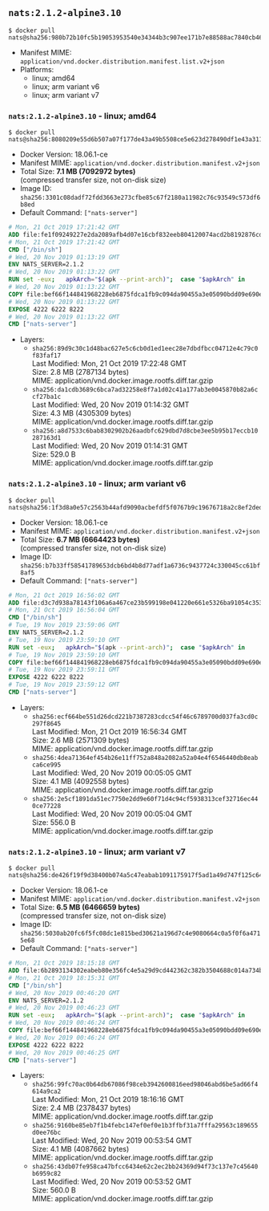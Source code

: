 ## `nats:2.1.2-alpine3.10`

```console
$ docker pull nats@sha256:980b72b10fc5b19053953540e34344b3c907ee171b7e88588ac7840cb4625b90
```

-	Manifest MIME: `application/vnd.docker.distribution.manifest.list.v2+json`
-	Platforms:
	-	linux; amd64
	-	linux; arm variant v6
	-	linux; arm variant v7

### `nats:2.1.2-alpine3.10` - linux; amd64

```console
$ docker pull nats@sha256:8080209e55d6b507a07f177de43a49b5508ce5e623d278490df1e43a311bb885
```

-	Docker Version: 18.06.1-ce
-	Manifest MIME: `application/vnd.docker.distribution.manifest.v2+json`
-	Total Size: **7.1 MB (7092972 bytes)**  
	(compressed transfer size, not on-disk size)
-	Image ID: `sha256:3301c08dadf72fdd3663e273cfbe85c67f2180a11982c76c93549c573df6b8ed`
-	Default Command: `["nats-server"]`

```dockerfile
# Mon, 21 Oct 2019 17:21:42 GMT
ADD file:fe1f09249227e2da2089afb4d07e16cbf832eeb804120074acd2b8192876cd28 in / 
# Mon, 21 Oct 2019 17:21:42 GMT
CMD ["/bin/sh"]
# Wed, 20 Nov 2019 01:13:19 GMT
ENV NATS_SERVER=2.1.2
# Wed, 20 Nov 2019 01:13:22 GMT
RUN set -eux; 	apkArch="$(apk --print-arch)"; 	case "$apkArch" in 		arm64) natsArch='arm64' ;; 		armhf) natsArch='arm6' ;; 		armv7) natsArch='arm7' ;; 		x86_64) natsArch='amd64' ;; 		x86) natsArch='386' ;; 		*) echo >&2 "error: $apkArch is not supported!"; exit 1 ;; 	esac; 		wget -O nats-server.zip "https://github.com/nats-io/nats-server/releases/download/v${NATS_SERVER}/nats-server-v${NATS_SERVER}-linux-${natsArch}.zip"; 		apk add --no-cache ca-certificates; 	apk add --no-cache --virtual buildtmp unzip; 		unzip nats-server.zip "nats-server-v${NATS_SERVER}-linux-${natsArch}/nats-server"; 	rm nats-server.zip; 	mv "nats-server-v${NATS_SERVER}-linux-${natsArch}/nats-server" /usr/local/bin; 	rmdir "nats-server-v${NATS_SERVER}-linux-${natsArch}"; 		apk del --no-cache --no-network buildtmp
# Wed, 20 Nov 2019 01:13:22 GMT
COPY file:bef66f144841968228eb6875fdca1fb9c094da90455a3e05090bdd09e690e7ea in /etc/nats/nats-server.conf 
# Wed, 20 Nov 2019 01:13:22 GMT
EXPOSE 4222 6222 8222
# Wed, 20 Nov 2019 01:13:22 GMT
CMD ["nats-server"]
```

-	Layers:
	-	`sha256:89d9c30c1d48bac627e5c6cb0d1ed1eec28e7dbdfbcc04712e4c79c0f83faf17`  
		Last Modified: Mon, 21 Oct 2019 17:22:48 GMT  
		Size: 2.8 MB (2787134 bytes)  
		MIME: application/vnd.docker.image.rootfs.diff.tar.gzip
	-	`sha256:da1cdb3689c6bca7ad32258e8f7a1d02c41a177ab3e0045870b82a6ccf27ba1c`  
		Last Modified: Wed, 20 Nov 2019 01:14:32 GMT  
		Size: 4.3 MB (4305309 bytes)  
		MIME: application/vnd.docker.image.rootfs.diff.tar.gzip
	-	`sha256:a8d7533c6bab8302902b26aadbfc629dbd7d8cbe3ee5b95b17eccb10287163d1`  
		Last Modified: Wed, 20 Nov 2019 01:14:31 GMT  
		Size: 529.0 B  
		MIME: application/vnd.docker.image.rootfs.diff.tar.gzip

### `nats:2.1.2-alpine3.10` - linux; arm variant v6

```console
$ docker pull nats@sha256:1f3d8a0e57c2563b44afd9090acbefdf5f0767b9c19676718a2c8ef2ded890d9
```

-	Docker Version: 18.06.1-ce
-	Manifest MIME: `application/vnd.docker.distribution.manifest.v2+json`
-	Total Size: **6.7 MB (6664423 bytes)**  
	(compressed transfer size, not on-disk size)
-	Image ID: `sha256:b7b33ff58541789653dcb6bd4b8d77adf1a6736c9437724c330045cc61bf8af5`
-	Default Command: `["nats-server"]`

```dockerfile
# Mon, 21 Oct 2019 16:56:02 GMT
ADD file:d3c7d938a78143f106a6a467ce23b599198e041220e661e5326ba91054c353ef in / 
# Mon, 21 Oct 2019 16:56:04 GMT
CMD ["/bin/sh"]
# Tue, 19 Nov 2019 23:59:06 GMT
ENV NATS_SERVER=2.1.2
# Tue, 19 Nov 2019 23:59:10 GMT
RUN set -eux; 	apkArch="$(apk --print-arch)"; 	case "$apkArch" in 		arm64) natsArch='arm64' ;; 		armhf) natsArch='arm6' ;; 		armv7) natsArch='arm7' ;; 		x86_64) natsArch='amd64' ;; 		x86) natsArch='386' ;; 		*) echo >&2 "error: $apkArch is not supported!"; exit 1 ;; 	esac; 		wget -O nats-server.zip "https://github.com/nats-io/nats-server/releases/download/v${NATS_SERVER}/nats-server-v${NATS_SERVER}-linux-${natsArch}.zip"; 		apk add --no-cache ca-certificates; 	apk add --no-cache --virtual buildtmp unzip; 		unzip nats-server.zip "nats-server-v${NATS_SERVER}-linux-${natsArch}/nats-server"; 	rm nats-server.zip; 	mv "nats-server-v${NATS_SERVER}-linux-${natsArch}/nats-server" /usr/local/bin; 	rmdir "nats-server-v${NATS_SERVER}-linux-${natsArch}"; 		apk del --no-cache --no-network buildtmp
# Tue, 19 Nov 2019 23:59:10 GMT
COPY file:bef66f144841968228eb6875fdca1fb9c094da90455a3e05090bdd09e690e7ea in /etc/nats/nats-server.conf 
# Tue, 19 Nov 2019 23:59:11 GMT
EXPOSE 4222 6222 8222
# Tue, 19 Nov 2019 23:59:12 GMT
CMD ["nats-server"]
```

-	Layers:
	-	`sha256:ecf664be551d26dcd221b7387283cdcc54f46c6789700d037fa3cd0c297f8645`  
		Last Modified: Mon, 21 Oct 2019 16:56:34 GMT  
		Size: 2.6 MB (2571309 bytes)  
		MIME: application/vnd.docker.image.rootfs.diff.tar.gzip
	-	`sha256:4dea71364ef454b26e11ff752a848a2082a52a04e4f6546440db8eabca6ce995`  
		Last Modified: Wed, 20 Nov 2019 00:05:05 GMT  
		Size: 4.1 MB (4092558 bytes)  
		MIME: application/vnd.docker.image.rootfs.diff.tar.gzip
	-	`sha256:2e5cf1891da51ec7750e2dd9e60f71d4c94cf5938313cef32716ec440ce77228`  
		Last Modified: Wed, 20 Nov 2019 00:05:04 GMT  
		Size: 556.0 B  
		MIME: application/vnd.docker.image.rootfs.diff.tar.gzip

### `nats:2.1.2-alpine3.10` - linux; arm variant v7

```console
$ docker pull nats@sha256:de426f19f9d38400b074a5c47eabab1091175917f5ad1a49d747f125c64601af
```

-	Docker Version: 18.06.1-ce
-	Manifest MIME: `application/vnd.docker.distribution.manifest.v2+json`
-	Total Size: **6.5 MB (6466659 bytes)**  
	(compressed transfer size, not on-disk size)
-	Image ID: `sha256:5030ab20fc6f5fc08dc1e815bed30621a196d7c4e9080664c0a5f0f6a4715e68`
-	Default Command: `["nats-server"]`

```dockerfile
# Mon, 21 Oct 2019 18:15:18 GMT
ADD file:6b2893134302eabeb80e356fc4e5a29d9cd442362c382b3504688c014a734bb9 in / 
# Mon, 21 Oct 2019 18:15:31 GMT
CMD ["/bin/sh"]
# Wed, 20 Nov 2019 00:46:20 GMT
ENV NATS_SERVER=2.1.2
# Wed, 20 Nov 2019 00:46:23 GMT
RUN set -eux; 	apkArch="$(apk --print-arch)"; 	case "$apkArch" in 		arm64) natsArch='arm64' ;; 		armhf) natsArch='arm6' ;; 		armv7) natsArch='arm7' ;; 		x86_64) natsArch='amd64' ;; 		x86) natsArch='386' ;; 		*) echo >&2 "error: $apkArch is not supported!"; exit 1 ;; 	esac; 		wget -O nats-server.zip "https://github.com/nats-io/nats-server/releases/download/v${NATS_SERVER}/nats-server-v${NATS_SERVER}-linux-${natsArch}.zip"; 		apk add --no-cache ca-certificates; 	apk add --no-cache --virtual buildtmp unzip; 		unzip nats-server.zip "nats-server-v${NATS_SERVER}-linux-${natsArch}/nats-server"; 	rm nats-server.zip; 	mv "nats-server-v${NATS_SERVER}-linux-${natsArch}/nats-server" /usr/local/bin; 	rmdir "nats-server-v${NATS_SERVER}-linux-${natsArch}"; 		apk del --no-cache --no-network buildtmp
# Wed, 20 Nov 2019 00:46:24 GMT
COPY file:bef66f144841968228eb6875fdca1fb9c094da90455a3e05090bdd09e690e7ea in /etc/nats/nats-server.conf 
# Wed, 20 Nov 2019 00:46:24 GMT
EXPOSE 4222 6222 8222
# Wed, 20 Nov 2019 00:46:25 GMT
CMD ["nats-server"]
```

-	Layers:
	-	`sha256:99fc70ac0b64db67086f98ceb3942600816eed98046abd6be5ad66f4614a9ca2`  
		Last Modified: Mon, 21 Oct 2019 18:16:16 GMT  
		Size: 2.4 MB (2378437 bytes)  
		MIME: application/vnd.docker.image.rootfs.diff.tar.gzip
	-	`sha256:9160be85eb7f1b4febc147ef0ef0e1b3ffbf31a7fffa29563c189655d0ee76bc`  
		Last Modified: Wed, 20 Nov 2019 00:53:54 GMT  
		Size: 4.1 MB (4087662 bytes)  
		MIME: application/vnd.docker.image.rootfs.diff.tar.gzip
	-	`sha256:43db07fe958ca47bfcc6434e62c2ec2bb24369d94f73c137e7c45640b6959c82`  
		Last Modified: Wed, 20 Nov 2019 00:53:52 GMT  
		Size: 560.0 B  
		MIME: application/vnd.docker.image.rootfs.diff.tar.gzip
